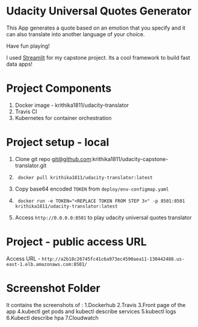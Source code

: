 # Udacity Universal Quotes Generator

This App generates a quote based on an emotion that you specify
and it can also translate into another language
of your choice.

Have fun playing!

I used [Streamlit](https://streamlit.io/) for my capstone project. Its a cool framework to build fast data apps!

# Project Components
1. Docker image - krithika1811/udacity-translator
2. Travis CI
3. Kubernetes for container orchestration

# Project setup - local

1. Clone git repo git@github.com:krithika1811/udacity-capstone-translator.git
2. ```code
    docker pull krithika1811/udacity-translator:latest
   ```
3. Copy base64 encoded `TOKEN` from `deploy/env-configmap.yaml`
4. ```code
    docker run -e TOKEN="<REPLACE TOKEN FROM STEP 3>" -p 8501:8501 krithika1811/udacity-translator:latest
   ```
5. Access `http://0.0.0.0:8501` to play udacity universal quotes translator

# Project - public access URL

Access URL - `http://a2b18c26745fc41c6a973ec4590aea11-130442488.us-east-1.elb.amazonaws.com:8501/`


# Screenshot Folder
It contains the screenshots of :
    1.Dockerhub
    2.Travis
    3.Front page of the app
    4.kubectl get pods and kubectl describe services
    5.kubectl logs
    6.Kubectl describe hpa
    7.Cloudwatch


